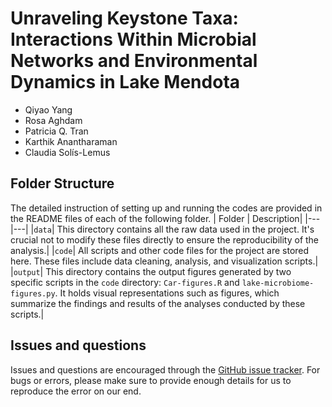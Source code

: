 # Unraveling Keystone Taxa: Interactions Within Microbial Networks and Environmental Dynamics in Lake Mendota
- Qiyao Yang
- Rosa Aghdam
- Patricia Q. Tran
- Karthik Anantharaman
- Claudia Solís-Lemus

## Folder Structure
The detailed instruction of setting up and running the codes are provided in the README files of each of the following folder.
| Folder | Description|
|---|---|
|`data`| This directory contains all the raw data used in the project. It's crucial not to modify these files directly to ensure the reproducibility of the analysis.|
|`code`| All scripts and other code files for the project are stored here. These files include data cleaning, analysis, and visualization scripts.|
|`output`| This directory contains the output figures generated by two specific scripts in the `code` directory: `Car-figures.R` and `lake-microbiome-figures.py`. It holds visual representations such as figures, which summarize the findings and results of the analyses conducted by these scripts.|

## Issues and questions
Issues and questions are encouraged through the [GitHub issue tracker](https://github.com/solislemuslab/lake-microbiome-data-analysis/issues). For bugs or errors, please make sure to provide enough details for us to reproduce the error on our end.
